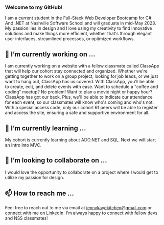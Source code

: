 ### Welcome to my GitHub!
I am a current student in the Full-Stack Web Developer Bootcamp for C# And .NET at Nashville Software School and will graduate in mid-May 2023. My passion lies in design and I love using my creativity to find innovative solutions and make things more efficient, whether that's through elegant user interfaces, streamlined processes, or optimized workflows. 

## 🔭 I’m currently working on ...
I am currently working on a website with a fellow classmate called ClassApp that will help our cohort stay connected and organized. Whether we're getting together to work on a group project, looking for job leads, or we just want to hang out, ClassApp has us covered. With ClassApp, you'll be able to create, edit, and delete events with ease. Want to schedule a "coffee and coding" meetup? No problem! Want to plan a movie night or happy hour? ClassApp has got our back. Plus, we'll be able to indicate our attendance for each event, so our classmates will know who's coming and who's not. With a special access code, only our cohort 61 peers will be able to register and access the site, ensuring a safe and supportive environment for all.

## 🌱 I’m currently learning ...
My cohort is currently learning about ADO.NET and SQL. Next we will start an intro into MVC.

## 👯 I’m looking to collaborate on ...
I would love the opportunity to collaborate on a project where I would get to utilize my passion for design.

## 📫 How to reach me ...
Feel free to reach out to me via email at jennykayekitchen@gmail.com or connect with me on <a href="https://www.linkedin.com/in/jenny-kaye-kitchen/">LinkedIn</a>. I'm always happy to connect with fellow devs and NSS classmates!

<!--
**jennykayekitchen/jennykayekitchen** is a ✨ _special_ ✨ repository because its `README.md` (this file) appears on your GitHub profile.

Here are some ideas to get you started:

- 🔭 I’m currently working on ...
- 🌱 I’m currently learning ...
- 👯 I’m looking to collaborate on ...
- 🤔 I’m looking for help with ...
- 💬 Ask me about ...
- 📫 How to reach me: ...
- 😄 Pronouns: ...
- ⚡ Fun fact: ...
-->

